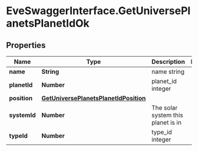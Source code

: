 # EveSwaggerInterface.GetUniversePlanetsPlanetIdOk

## Properties
Name | Type | Description | Notes
------------ | ------------- | ------------- | -------------
**name** | **String** | name string | 
**planetId** | **Number** | planet_id integer | 
**position** | [**GetUniversePlanetsPlanetIdPosition**](GetUniversePlanetsPlanetIdPosition.md) |  | 
**systemId** | **Number** | The solar system this planet is in | 
**typeId** | **Number** | type_id integer | 


